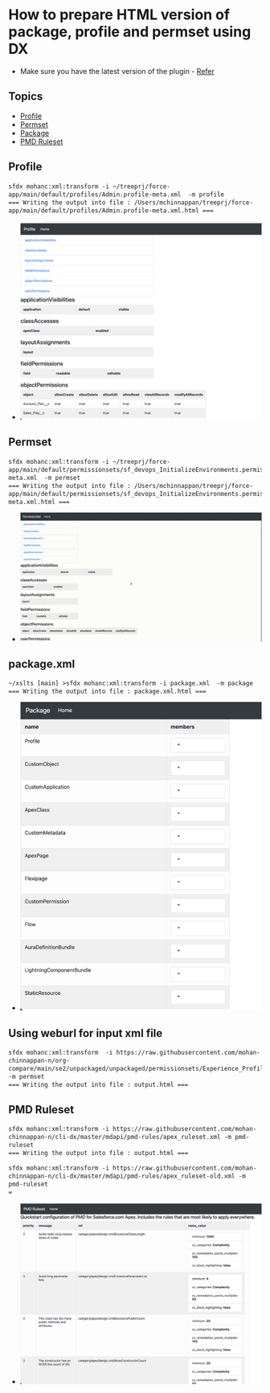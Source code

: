 # How to prepare HTML version of package, profile and permset using DX

- Make sure you have the latest version of the plugin - [Refer](https://mohan-chinnappan-n.github.io/dx/plugins.html#/1)

## Topics
- [Profile](#profile)
- [Permset](#permset)
- [Package](#package)
- [PMD Ruleset](#pmd)




<a name='profile'></a>

## Profile
```
sfdx mohanc:xml:transform -i ~/treeprj/force-app/main/default/profiles/Admin.profile-meta.xml  -m profile 
=== Writing the output into file : /Users/mchinnappan/treeprj/force-app/main/default/profiles/Admin.profile-meta.xml.html ===
```
 - ![Sample](img/sample-1.png)

<a name='permset'></a>
## Permset
```
sfdx mohanc:xml:transform -i ~/treeprj/force-app/main/default/permissionsets/sf_devops_InitializeEnvironments.permissionset-meta.xml  -m permset    
=== Writing the output into file : /Users/mchinnappan/treeprj/force-app/main/default/permissionsets/sf_devops_InitializeEnvironments.permissionset-meta.xml.html ===
```
- ![Permset](img/permset-1.webm.gif)

<a name='package'></a>
## package.xml
```
~/xslts [main] >sfdx mohanc:xml:transform -i package.xml  -m package 
=== Writing the output into file : package.xml.html ===

```
- ![package](img/package1.png)

## Using weburl for input xml file

```
sfdx mohanc:xml:transform  -i https://raw.githubusercontent.com/mohan-chinnappan-n/org-compare/main/se2/unpackaged/unpackaged/permissionsets/Experience_Profile_Manager.permissionset -m permset
=== Writing the output into file : output.html ===
```


<a name='pmd'></a>
## PMD Ruleset 
```
sfdx mohanc:xml:transform -i https://raw.githubusercontent.com/mohan-chinnappan-n/cli-dx/master/mdapi/pmd-rules/apex_ruleset.xml -m pmd-ruleset
=== Writing the output into file : output.html ===
```

```
sfdx mohanc:xml:transform -i https://raw.githubusercontent.com/mohan-chinnappan-n/cli-dx/master/mdapi/pmd-rules/apex_ruleset-old.xml -m pmd-ruleset
=
```
- ![pmdRuleset](img/pmd-ruleset-1.png)
